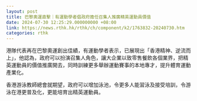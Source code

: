 ```yaml
---
layout: post
title: 巴黎奧運直擊｜有運動學者倡政府擔任召集人推廣精英運動員價值
date: 2024-07-30 12:25:29.000000000 +08:00
link: https://news.rthk.hk/rthk/ch/component/k2/1763832-20240730.htm
categories: rthk
---
```


港隊代表再在巴黎奧運創出佳績，有運動學者表示，已展現出「香港精神、逆流而上」，他認為，政府可以扮演召集人角色，讓大企業以致零售餐飲各個業界，把精英運動員的價值推廣開去，同時訓練更多舉辦運動賽事的本地專才，提升體育運動產業化。

香港游泳教師總會就期望，政府可以增加泳池，令更多人能習泳及接受培訓，令游泳在港更普及化，更能培育出精英運動員。
